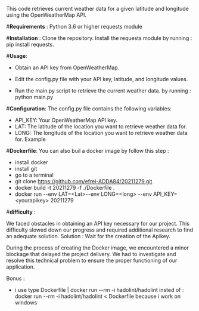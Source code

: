 This code retrieves current weather data for a given latitude and longitude using the OpenWeatherMap API.

#__Requirements__ :
Python 3.6 or higher
requests module

#__Installation__ :
Clone the repository.
Install the requests module by running  : pip install requests.

#__Usage__:

* Obtain an API key from OpenWeatherMap.

* Edit the config.py file with your API key, latitude, and longitude values.

* Run the main.py script to retrieve the current weather data. by running  : python main.py


#__Configuration__:
The config.py file contains the following variables:

* API_KEY: Your OpenWeatherMap API key.
* LAT: The latitude of the location you want to retrieve weather data for.
* LONG: The longitude of the location you want to retrieve weather data for.
Example


#__Dockerfile__:
You can also buil a docker image by follow this step :

* install docker
* install git
* go to a terminal
* git clone https://github.com/efrei-ADDA84/20211279.git
* docker build -t 20211279 -f ./Dockerfile . 
* docker run --env LAT=\<Lat>--env LONG=\<long> --env API_KEY=\<yourapikey> 20211279

#__difficulty__ :  

We faced obstacles in obtaining an API key necessary for our project. This difficulty slowed down our progress and required additional research to find an adequate solution. Solution : Wait for the creation of the Apikey.

During the process of creating the Docker image, we encountered a minor blockage that delayed the project delivery. We had to investigate and resolve this technical problem to ensure the proper functioning of our application.

Bonus : 
* i use type Dockerfile | docker run --rm -i hadolint/hadolint insted of : docker run --rm -i hadolint/hadolint < Dockerfile because i work on windows
